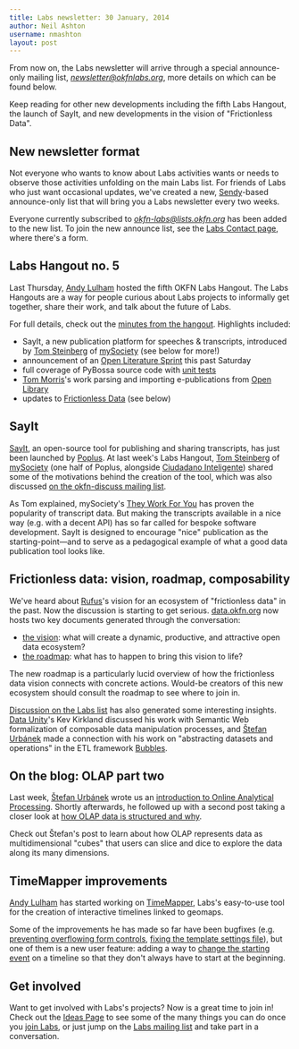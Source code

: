 ```yaml
---
title: Labs newsletter: 30 January, 2014
author: Neil Ashton
username: nmashton
layout: post
---
```


From now on, the Labs newsletter will arrive through a special announce-only mailing list, *newsletter@okfnlabs.org*, more details on which can be found below.

Keep reading for other new developments including the fifth Labs Hangout, the launch of SayIt, and new developments in the vision of "Frictionless Data".

## New newsletter format

Not everyone who wants to know about Labs activities wants or needs to observe those activities unfolding on the main Labs list. For friends of Labs who just want occasional updates, we've created a new, [Sendy][1]-based announce-only list that will bring you a Labs newsletter every two weeks.

Everyone currently subscribed to *okfn-labs@lists.okfn.org* has been added to the new list. To join the new announce list, see the [Labs Contact page](http://okfnlabs.org/contact/), where there's a form.

## Labs Hangout no. 5

Last Thursday, [Andy Lulham][2] hosted the fifth OKFN Labs Hangout. The Labs Hangouts are a way for people curious about Labs projects to informally get together, share their work, and talk about the future of Labs.

For full details, check out the [minutes from the hangout][3]. Highlights included:

* SayIt, a new publication platform for speeches & transcripts, introduced by [Tom Steinberg][4] of [mySociety][5] (see below for more!)
* announcement of an [Open Literature Sprint][6] this past Saturday
* full coverage of PyBossa source code with [unit tests][7]
* [Tom Morris][8]'s work parsing and importing e-publications from [Open Library][9]
* updates to [Frictionless Data][10] (see below)

## SayIt

[SayIt][11], an open-source tool for publishing and sharing transcripts, has just been launched by [Poplus][12]. At last week's Labs Hangout, [Tom Steinberg][13] of [mySociety][14] (one half of Poplus, alongside [Ciudadano Inteligente][15]) shared some of the motivations behind the creation of the tool, which was also discussed [on the okfn-discuss mailing list][16].

As Tom explained, mySociety's [They Work For You][17] has proven the popularity of transcript data. But making the transcripts available in a nice way (e.g. with a decent API) has so far called for bespoke software development. SayIt is designed to encourage "nice" publication as the starting-point—and to serve as a pedagogical example of what a good data publication tool looks like.

## Frictionless data: vision, roadmap, composability

We've heard about [Rufus][18]'s vision for an ecosystem of "frictionless data" in the past. Now the discussion is starting to get serious. [data.okfn.org][19] now hosts two key documents generated through the conversation:

* [the vision][20]: what will create a dynamic, productive, and attractive open data ecosystem?
* [the roadmap][21]: what has to happen to bring this vision to life?

The new roadmap is a particularly lucid overview of how the frictionless data vision connects with concrete actions. Would-be creators of this new ecosystem should consult the roadmap to see where to join in.

[Discussion on the Labs list][22] has also generated some interesting insights. [Data Unity][23]'s Kev Kirkland discussed his work with Semantic Web formalization of composable data manipulation processes, and [Štefan Urbánek][24] made a connection with his work on "abstracting datasets and operations" in the ETL framework [Bubbles][25].

## On the blog: OLAP part two

Last week, [Štefan Urbánek][26] wrote us an [introduction to Online Analytical Processing][27]. Shortly afterwards, he followed up with a second post taking a closer look at [how OLAP data is structured and why][28].

Check out Štefan's post to learn about how OLAP represents data as multidimensional "cubes" that users can slice and dice to explore the data along its many dimensions.

## TimeMapper improvements

[Andy Lulham][29] has started working on [TimeMapper][30], Labs's easy-to-use tool for the creation of interactive timelines linked to geomaps.

Some of the improvements he has made so far have been bugfixes (e.g. [preventing overflowing form controls][31], [fixing the template settings file][32]), but one of them is a new user feature: adding a way to [change the starting event][33] on a timeline so that they don't always have to start at the beginning.

## Get involved

Want to get involved with Labs's projects? Now is a great time to join in! Check out the [Ideas Page][34] to see some of the many things you can do once you [join Labs][35], or just jump on the [Labs mailing list][36] and take part in a conversation.

[1]:	http://sendy.co/
[2]:	http://okfnlabs.org/members/andylolz
[3]:	http://pad.okfn.org/p/labs-hangouts
[4]:	http://twitter.com/steiny
[5]:	http://t.co/KKNpVhbitu
[6]:	http://humanities.okfn.org/open-literature-sprint-jan-2014/
[7]:	https://coveralls.io/r/PyBossa/pybossa
[8]:	http://twitter.com/tfmorris
[9]:	http://openlibrary.org
[10]:	http://data.okfn.org/vision
[11]:	http://sayit.mysociety.org/
[12]:	http://poplus.org/
[13]:	http://twitter.com/steiny
[14]:	http://t.co/KKNpVhbitu
[15]:	http://www.ciudadanointeligente.org/?lang=en
[16]:	https://lists.okfn.org/pipermail/okfn-discuss/2014-January/010083.html
[17]:	http://www.theyworkforyou.com/
[18]:	http://okfnlabs.org/members/rgrp
[19]:	http://data.okfn.org/
[20]:	http://data.okfn.org/vision
[21]:	http://data.okfn.org/roadmap
[22]:	https://lists.okfn.org/pipermail/okfn-labs/2014-January/001260.html
[23]:	http://t.co/pL0Yy7uNuf
[24]:	http://okfnlabs.org/members/Stiivi/
[25]:	https://github.com/Stiivi/bubbles
[26]:	http://okfnlabs.org/members/Stiivi/
[27]:	http://okfnlabs.org/blog/2014/01/10/olap-introduction.html
[28]:	http://okfnlabs.org/blog/2014/01/20/olap-cubes-and-logical-model.html
[29]:	http://okfnlabs.org/members/andylolz
[30]:	http://timemapper.okfnlabs.org
[31]:	https://github.com/okfn/timemapper/pull/119
[32]:	https://github.com/okfn/timemapper/pull/118
[33]:	timemapper.okfnlabs.org
[34]:	http://okfnlabs.org/ideas/
[35]:	http://okfnlabs.org/join/
[36]:	http://lists.okfn.org/mailman/listinfo/okfn-labs
